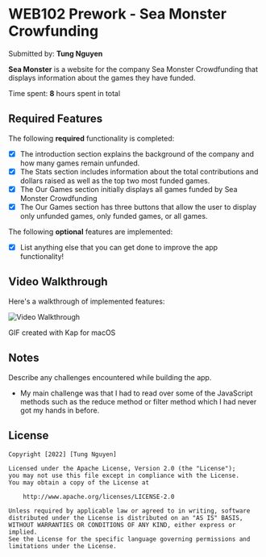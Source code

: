# WEB102 Prework - Sea Monster Crowfunding

Submitted by: **Tung Nguyen**

**Sea Monster** is a website for the company Sea Monster Crowdfunding that displays information about the games they have funded.

Time spent: **8** hours spent in total

## Required Features

The following **required** functionality is completed:

- [x] The introduction section explains the background of the company and how many games remain unfunded.
- [x] The Stats section includes information about the total contributions and dollars raised as well as the top two most funded games.
- [x] The Our Games section initially displays all games funded by Sea Monster Crowdfunding
- [x] The Our Games section has three buttons that allow the user to display only unfunded games, only funded games, or all games.

The following **optional** features are implemented:

- [x] List anything else that you can get done to improve the app functionality!

## Video Walkthrough

Here's a walkthrough of implemented features:

<img src='https://imgur.com/gJTC5iT' title='Video Walkthrough' width='' alt='Video Walkthrough' />

GIF created with Kap for macOS

## Notes

Describe any challenges encountered while building the app.

- My main challenge was that I had to read over some of the JavaScript methods such as the reduce method or filter method which I had never got my hands in before.

## License

    Copyright [2022] [Tung Nguyen]

    Licensed under the Apache License, Version 2.0 (the "License");
    you may not use this file except in compliance with the License.
    You may obtain a copy of the License at

        http://www.apache.org/licenses/LICENSE-2.0

    Unless required by applicable law or agreed to in writing, software
    distributed under the License is distributed on an "AS IS" BASIS,
    WITHOUT WARRANTIES OR CONDITIONS OF ANY KIND, either express or implied.
    See the License for the specific language governing permissions and
    limitations under the License.
